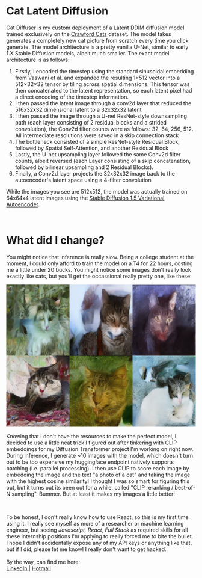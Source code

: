 <h1>Cat Latent Diffusion</h1>

 Cat Diffuser is my custom deployment of a Latent DDIM diffusion model trained exclusively on the 
      <a className="minilink" target="_blank" href='https://www.kaggle.com/datasets/crawford/cat-dataset'> Crawford Cats</a> dataset.
      The model takes generates a completely new cat picture from scratch every time you click generate.
      The model architecture is a pretty vanilla U-Net, similar to early 1.X Stable Diffusion models, albeit much smaller.
      The exact model architecture is as follows:
      <ol>
      <li>Firstly, I encoded the timestep using the standard sinusoidal embedding from Vaswani et al. and expanded the resulting 1×512 vector into a 512×32×32 tensor by tiling across spatial dimensions. This tensor was then concatenated to the latent representation, so each latent pixel had a direct encoding of the timestep information.</li>
      <li>I then passed the latent image through a conv2d layer that reduced the 516x32x32 dimensional latent to a 32x32x32 latent</li>
      <li>I then passed the image through a U-net ResNet-style downsampling path (each layer consisting of 2 residual blocks and a strided convolution), the Conv2d filter counts were as follows: 32, 64, 256, 512. All intermediate resolutions were saved in a skip connection stack</li>
      <li>The bottleneck consisted of a simple ResNet-style Residual Block, followed by Spatial Self-Attention, and another Residual Block</li>
      <li>Lastly, the U-net upsampling layer followed the same Conv2d filter counts, albeit reversed (each Layer consisting of a skip concatenation, followed by bilinear upsampling and 2 Residual Blocks).</li>
      <li>Finally, a Conv2d layer projects the 32x32x32 image back to the autoencoder's latent space using a 4-filter convolution</li>
      </ol>
      While the images you see are 512x512, the model was actually trained on 64x64x4 latent images using the 
      <a className='minilink' target="_blank" href="https://huggingface.co/stable-diffusion-v1-5/stable-diffusion-v1-5"> Stable Diffusion 1.5 Variational Autoencoder</a>.
    </p>
    <br/>
    <h1 className='subtitle'>What did I change?</h1>
    <p className='text-center max-w-3xl mx-auto'>
      You might notice that inference is really slow. Being a college student at the moment,
      I could only afford to train the model on a T4 for 22 hours, costing me a little under 20 bucks.
      You might notice some images don't really look exactly like cats, but you'll get the occassional
      really pretty one, like these:
    </p>
    <img className='kitties' src="https://github.com/lexhacke/Cats-Latent-Diffuser/blob/main/Model/cutest_cats.png?raw=true"/>
    <br/>
    <p className='text-center max-w-3xl mx-auto'>
      Knowing that I don't have the resources to make the perfect model, I decided to use a little neat trick I figured out after tinkering with CLIP embeddings for my
      Diffusion Transformer project I'm working on right now. During inference, I generate ~10 images with the model, which doesn't turn out to be too expensive my huggingface endpoint
      natively supports batching (i.e. parallel processing). I then use CLIP to score each image by embedding the image and the text "a photo of a cat" and taking the image with
      the highest cosine similarity! I thought I was so smart for figuring this out, but it turns out its been out for a while, called "CLIP reranking / best-of-N sampling". Bummer.
      But at least it makes my images a little better!
    </p>
    <br/>
    <p className='text-center max-w-3xl mx-auto'>
      To be honest, I don't really know how to use React, so this is my first time using it. I really see myself as more of a researcher or machine learning engineer, but seeing 
      <em> Javascript, React, Full Stack</em> as required skills for all these internship positions I'm applying to really forced me to bite the bullet. I hope I didn't accidentally expose
      any of my API keys or anything like that, but if I did, please let me know! I really don't want to get hacked.
      <br/><br/>
      By the way, can find me here:
      <br/>
      <a className='minilink' target="_blank" href="https://www.linkedin.com/in/lex-hackett-2b89612b3/"> LinkedIn </a> |
      <a className='minilink' target="_blank" href="https://lex.hackett@hotmail.com"> Hotmail </a>
